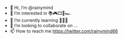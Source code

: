- 👋 Hi, I’m @rainymind
- 👀 I’m interested in 📚🎮🎞🎼🏎
- 🌱 I’m currently learning 👨‍💻🎻
- 💞️ I’m looking to collaborate on ...
- 📫 How to reach me https://twitter.com/rainymind66
<!---
rainymind/rainymind is a ✨ special ✨ repository because its `README.md` (this file) appears on your GitHub profile.
You can click the Preview link to take a look at your changes.
--->
